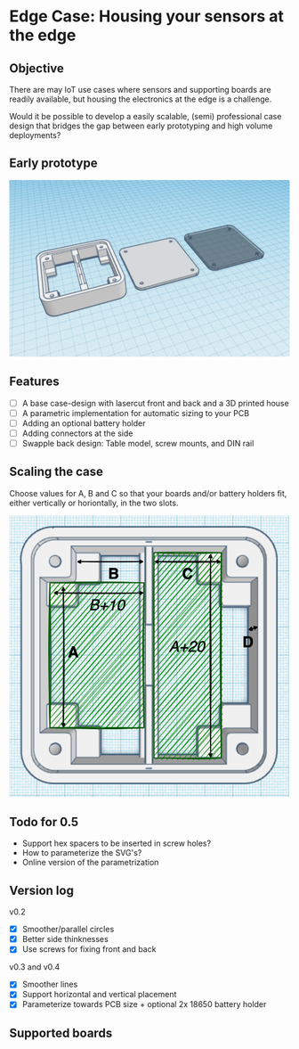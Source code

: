 # Edge Case: Housing your sensors at the edge

## Objective
There are may IoT use cases where sensors and supporting boards are readily available,
but housing the electronics at the edge is a challenge. 

Would it be possible to develop
a easily scalable, (semi) professional case design that bridges the gap between early prototyping
and high volume deployments?

## Early prototype

![Early prototype](./docs/overview_0.2.png)

## Features

- [ ] A base case-design with lasercut front and back and a 3D printed house
- [ ] A parametric implementation for automatic sizing to your PCB
- [ ] Adding an optional battery holder
- [ ] Adding connectors at the side
- [ ] Swapple back design: Table model, screw mounts, and DIN rail

## Scaling the case
Choose values for A, B and C so that your boards and/or battery holders fit, either vertically or horiontally, in the two slots.

![Measurements](./docs/measurements.png)

## Todo for 0.5

- Support hex spacers to be inserted in screw holes?
- How to parameterize the SVG's?
- Online version of the parametrization

## Version log

v0.2
- [X] Smoother/parallel circles
- [X] Better side thinknesses
- [X] Use screws for fixing front and back

v0.3 and v0.4
- [x] Smoother lines
- [x] Support horizontal and vertical placement
- [x] Parameterize towards PCB size + optional 2x 18650 battery holder

## Supported boards

